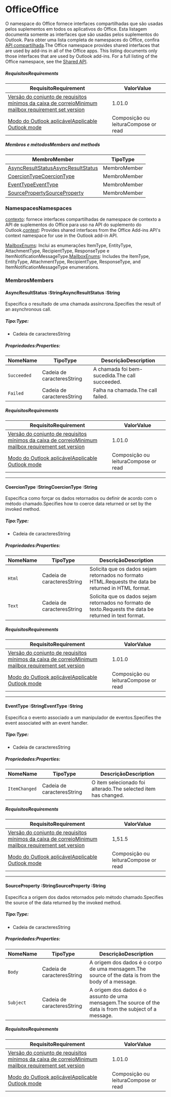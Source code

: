 # <a name="office"></a><span data-ttu-id="04c92-101">Office</span><span class="sxs-lookup"><span data-stu-id="04c92-101">Office</span></span>

<span data-ttu-id="04c92-p101">O namespace do Office fornece interfaces compartilhadas que são usadas pelos suplementos em todos os aplicativos do Office. Esta listagem documenta somente as interfaces que são usadas pelos suplementos do Outlook. Para obter uma lista completa de namespaces do Office, confira [API compartilhada](/javascript/api/office).</span><span class="sxs-lookup"><span data-stu-id="04c92-p101">The Office namespace provides shared interfaces that are used by add-ins in all of the Office apps. This listing documents only those interfaces that are used by Outlook add-ins. For a full listing of the Office namespace, see the [Shared API](/javascript/api/office).</span></span>

##### <a name="requirements"></a><span data-ttu-id="04c92-104">Requisitos</span><span class="sxs-lookup"><span data-stu-id="04c92-104">Requirements</span></span>

|<span data-ttu-id="04c92-105">Requisito</span><span class="sxs-lookup"><span data-stu-id="04c92-105">Requirement</span></span>| <span data-ttu-id="04c92-106">Valor</span><span class="sxs-lookup"><span data-stu-id="04c92-106">Value</span></span>|
|---|---|
|[<span data-ttu-id="04c92-107">Versão do conjunto de requisitos mínimos da caixa de correio</span><span class="sxs-lookup"><span data-stu-id="04c92-107">Minimum mailbox requirement set version</span></span>](/javascript/office/requirement-sets/outlook-api-requirement-sets)| <span data-ttu-id="04c92-108">1.0</span><span class="sxs-lookup"><span data-stu-id="04c92-108">1.0</span></span>|
|[<span data-ttu-id="04c92-109">Modo do Outlook aplicável</span><span class="sxs-lookup"><span data-stu-id="04c92-109">Applicable Outlook mode</span></span>](https://docs.microsoft.com/outlook/add-ins/#extension-points)| <span data-ttu-id="04c92-110">Composição ou leitura</span><span class="sxs-lookup"><span data-stu-id="04c92-110">Compose or read</span></span>|

##### <a name="members-and-methods"></a><span data-ttu-id="04c92-111">Membros e métodos</span><span class="sxs-lookup"><span data-stu-id="04c92-111">Members and methods</span></span>

| <span data-ttu-id="04c92-112">Membro</span><span class="sxs-lookup"><span data-stu-id="04c92-112">Member</span></span> | <span data-ttu-id="04c92-113">Tipo</span><span class="sxs-lookup"><span data-stu-id="04c92-113">Type</span></span> |
|--------|------|
| [<span data-ttu-id="04c92-114">AsyncResultStatus</span><span class="sxs-lookup"><span data-stu-id="04c92-114">AsyncResultStatus</span></span>](#asyncresultstatus-string) | <span data-ttu-id="04c92-115">Membro</span><span class="sxs-lookup"><span data-stu-id="04c92-115">Member</span></span> |
| [<span data-ttu-id="04c92-116">CoercionType</span><span class="sxs-lookup"><span data-stu-id="04c92-116">CoercionType</span></span>](#coerciontype-string) | <span data-ttu-id="04c92-117">Membro</span><span class="sxs-lookup"><span data-stu-id="04c92-117">Member</span></span> |
| [<span data-ttu-id="04c92-118">EventType</span><span class="sxs-lookup"><span data-stu-id="04c92-118">EventType</span></span>](#eventtype-string) | <span data-ttu-id="04c92-119">Membro</span><span class="sxs-lookup"><span data-stu-id="04c92-119">Member</span></span> |
| [<span data-ttu-id="04c92-120">SourceProperty</span><span class="sxs-lookup"><span data-stu-id="04c92-120">SourceProperty</span></span>](#sourceproperty-string) | <span data-ttu-id="04c92-121">Membro</span><span class="sxs-lookup"><span data-stu-id="04c92-121">Member</span></span> |

### <a name="namespaces"></a><span data-ttu-id="04c92-122">Namespaces</span><span class="sxs-lookup"><span data-stu-id="04c92-122">Namespaces</span></span>

<span data-ttu-id="04c92-123">[contexto](office.context.md): fornece interfaces compartilhadas de namespace de contexto a API de suplementos do Office para uso na API do suplemento do Outlook.</span><span class="sxs-lookup"><span data-stu-id="04c92-123">[context](office.context.md): Provides shared interfaces from the Office Add-ins API's context namespace for use in the Outlook add-in API.</span></span>

<span data-ttu-id="04c92-124">[MailboxEnums](/javascript/api/outlook/office.mailboxenums.attachmenttype): Inclui as enumerações ItemType, EntityType, AttachmentType, RecipientType, ResponseType e ItemNotificationMessageType.</span><span class="sxs-lookup"><span data-stu-id="04c92-124">[MailboxEnums](/javascript/api/outlook/office.mailboxenums.attachmenttype): Includes the ItemType, EntityType, AttachmentType, RecipientType, ResponseType, and ItemNotificationMessageType enumerations.</span></span>

### <a name="members"></a><span data-ttu-id="04c92-125">Membros</span><span class="sxs-lookup"><span data-stu-id="04c92-125">Members</span></span>

####  <a name="asyncresultstatus-string"></a><span data-ttu-id="04c92-126">AsyncResultStatus :String</span><span class="sxs-lookup"><span data-stu-id="04c92-126">AsyncResultStatus :String</span></span>

<span data-ttu-id="04c92-127">Especifica o resultado de uma chamada assíncrona.</span><span class="sxs-lookup"><span data-stu-id="04c92-127">Specifies the result of an asynchronous call.</span></span>

##### <a name="type"></a><span data-ttu-id="04c92-128">Tipo:</span><span class="sxs-lookup"><span data-stu-id="04c92-128">Type:</span></span>

*   <span data-ttu-id="04c92-129">Cadeia de caracteres</span><span class="sxs-lookup"><span data-stu-id="04c92-129">String</span></span>

##### <a name="properties"></a><span data-ttu-id="04c92-130">Propriedades:</span><span class="sxs-lookup"><span data-stu-id="04c92-130">Properties:</span></span>

|<span data-ttu-id="04c92-131">Nome</span><span class="sxs-lookup"><span data-stu-id="04c92-131">Name</span></span>| <span data-ttu-id="04c92-132">Tipo</span><span class="sxs-lookup"><span data-stu-id="04c92-132">Type</span></span>| <span data-ttu-id="04c92-133">Descrição</span><span class="sxs-lookup"><span data-stu-id="04c92-133">Description</span></span>|
|---|---|---|
|`Succeeded`| <span data-ttu-id="04c92-134">Cadeia de caracteres</span><span class="sxs-lookup"><span data-stu-id="04c92-134">String</span></span>|<span data-ttu-id="04c92-135">A chamada foi bem-sucedida.</span><span class="sxs-lookup"><span data-stu-id="04c92-135">The call succeeded.</span></span>|
|`Failed`| <span data-ttu-id="04c92-136">Cadeia de caracteres</span><span class="sxs-lookup"><span data-stu-id="04c92-136">String</span></span>|<span data-ttu-id="04c92-137">Falha na chamada.</span><span class="sxs-lookup"><span data-stu-id="04c92-137">The call failed.</span></span>|

##### <a name="requirements"></a><span data-ttu-id="04c92-138">Requisitos</span><span class="sxs-lookup"><span data-stu-id="04c92-138">Requirements</span></span>

|<span data-ttu-id="04c92-139">Requisito</span><span class="sxs-lookup"><span data-stu-id="04c92-139">Requirement</span></span>| <span data-ttu-id="04c92-140">Valor</span><span class="sxs-lookup"><span data-stu-id="04c92-140">Value</span></span>|
|---|---|
|[<span data-ttu-id="04c92-141">Versão do conjunto de requisitos mínimos da caixa de correio</span><span class="sxs-lookup"><span data-stu-id="04c92-141">Minimum mailbox requirement set version</span></span>](/javascript/office/requirement-sets/outlook-api-requirement-sets)| <span data-ttu-id="04c92-142">1.0</span><span class="sxs-lookup"><span data-stu-id="04c92-142">1.0</span></span>|
|[<span data-ttu-id="04c92-143">Modo do Outlook aplicável</span><span class="sxs-lookup"><span data-stu-id="04c92-143">Applicable Outlook mode</span></span>](https://docs.microsoft.com/outlook/add-ins/#extension-points)| <span data-ttu-id="04c92-144">Composição ou leitura</span><span class="sxs-lookup"><span data-stu-id="04c92-144">Compose or read</span></span>|

---

####  <a name="coerciontype-string"></a><span data-ttu-id="04c92-145">CoercionType :String</span><span class="sxs-lookup"><span data-stu-id="04c92-145">CoercionType :String</span></span>

<span data-ttu-id="04c92-146">Especifica como forçar os dados retornados ou definir de acordo com o método chamado.</span><span class="sxs-lookup"><span data-stu-id="04c92-146">Specifies how to coerce data returned or set by the invoked method.</span></span>

##### <a name="type"></a><span data-ttu-id="04c92-147">Tipo:</span><span class="sxs-lookup"><span data-stu-id="04c92-147">Type:</span></span>

*   <span data-ttu-id="04c92-148">Cadeia de caracteres</span><span class="sxs-lookup"><span data-stu-id="04c92-148">String</span></span>

##### <a name="properties"></a><span data-ttu-id="04c92-149">Propriedades:</span><span class="sxs-lookup"><span data-stu-id="04c92-149">Properties:</span></span>

|<span data-ttu-id="04c92-150">Nome</span><span class="sxs-lookup"><span data-stu-id="04c92-150">Name</span></span>| <span data-ttu-id="04c92-151">Tipo</span><span class="sxs-lookup"><span data-stu-id="04c92-151">Type</span></span>| <span data-ttu-id="04c92-152">Descrição</span><span class="sxs-lookup"><span data-stu-id="04c92-152">Description</span></span>|
|---|---|---|
|`Html`| <span data-ttu-id="04c92-153">Cadeia de caracteres</span><span class="sxs-lookup"><span data-stu-id="04c92-153">String</span></span>|<span data-ttu-id="04c92-154">Solicita que os dados sejam retornados no formato HTML.</span><span class="sxs-lookup"><span data-stu-id="04c92-154">Requests the data be returned in HTML format.</span></span>|
|`Text`| <span data-ttu-id="04c92-155">Cadeia de caracteres</span><span class="sxs-lookup"><span data-stu-id="04c92-155">String</span></span>|<span data-ttu-id="04c92-156">Solicita que os dados sejam retornados no formato de texto.</span><span class="sxs-lookup"><span data-stu-id="04c92-156">Requests the data be returned in text format.</span></span>|

##### <a name="requirements"></a><span data-ttu-id="04c92-157">Requisitos</span><span class="sxs-lookup"><span data-stu-id="04c92-157">Requirements</span></span>

|<span data-ttu-id="04c92-158">Requisito</span><span class="sxs-lookup"><span data-stu-id="04c92-158">Requirement</span></span>| <span data-ttu-id="04c92-159">Valor</span><span class="sxs-lookup"><span data-stu-id="04c92-159">Value</span></span>|
|---|---|
|[<span data-ttu-id="04c92-160">Versão do conjunto de requisitos mínimos da caixa de correio</span><span class="sxs-lookup"><span data-stu-id="04c92-160">Minimum mailbox requirement set version</span></span>](/javascript/office/requirement-sets/outlook-api-requirement-sets)| <span data-ttu-id="04c92-161">1.0</span><span class="sxs-lookup"><span data-stu-id="04c92-161">1.0</span></span>|
|[<span data-ttu-id="04c92-162">Modo do Outlook aplicável</span><span class="sxs-lookup"><span data-stu-id="04c92-162">Applicable Outlook mode</span></span>](https://docs.microsoft.com/outlook/add-ins/#extension-points)| <span data-ttu-id="04c92-163">Composição ou leitura</span><span class="sxs-lookup"><span data-stu-id="04c92-163">Compose or read</span></span>|

---

####  <a name="eventtype-string"></a><span data-ttu-id="04c92-164">EventType :String</span><span class="sxs-lookup"><span data-stu-id="04c92-164">EventType :String</span></span>

<span data-ttu-id="04c92-165">Especifica o evento associado a um manipulador de eventos.</span><span class="sxs-lookup"><span data-stu-id="04c92-165">Specifies the event associated with an event handler.</span></span>

##### <a name="type"></a><span data-ttu-id="04c92-166">Tipo:</span><span class="sxs-lookup"><span data-stu-id="04c92-166">Type:</span></span>

*   <span data-ttu-id="04c92-167">Cadeia de caracteres</span><span class="sxs-lookup"><span data-stu-id="04c92-167">String</span></span>

##### <a name="properties"></a><span data-ttu-id="04c92-168">Propriedades:</span><span class="sxs-lookup"><span data-stu-id="04c92-168">Properties:</span></span>

| <span data-ttu-id="04c92-169">Nome</span><span class="sxs-lookup"><span data-stu-id="04c92-169">Name</span></span> | <span data-ttu-id="04c92-170">Tipo</span><span class="sxs-lookup"><span data-stu-id="04c92-170">Type</span></span> | <span data-ttu-id="04c92-171">Descrição</span><span class="sxs-lookup"><span data-stu-id="04c92-171">Description</span></span> |
|---|---|---|
|`ItemChanged`| <span data-ttu-id="04c92-172">Cadeia de caracteres</span><span class="sxs-lookup"><span data-stu-id="04c92-172">String</span></span> | <span data-ttu-id="04c92-173">O item selecionado foi alterado.</span><span class="sxs-lookup"><span data-stu-id="04c92-173">The selected item has changed.</span></span> |

##### <a name="requirements"></a><span data-ttu-id="04c92-174">Requisitos</span><span class="sxs-lookup"><span data-stu-id="04c92-174">Requirements</span></span>

|<span data-ttu-id="04c92-175">Requisito</span><span class="sxs-lookup"><span data-stu-id="04c92-175">Requirement</span></span>| <span data-ttu-id="04c92-176">Valor</span><span class="sxs-lookup"><span data-stu-id="04c92-176">Value</span></span>|
|---|---|
|[<span data-ttu-id="04c92-177">Versão do conjunto de requisitos mínimos da caixa de correio</span><span class="sxs-lookup"><span data-stu-id="04c92-177">Minimum mailbox requirement set version</span></span>](/javascript/office/requirement-sets/outlook-api-requirement-sets)| <span data-ttu-id="04c92-178">1,5</span><span class="sxs-lookup"><span data-stu-id="04c92-178">1.5</span></span> |
|[<span data-ttu-id="04c92-179">Modo do Outlook aplicável</span><span class="sxs-lookup"><span data-stu-id="04c92-179">Applicable Outlook mode</span></span>](https://docs.microsoft.com/outlook/add-ins/#extension-points)| <span data-ttu-id="04c92-180">Composição ou leitura</span><span class="sxs-lookup"><span data-stu-id="04c92-180">Compose or read</span></span> |

---

####  <a name="sourceproperty-string"></a><span data-ttu-id="04c92-181">SourceProperty :String</span><span class="sxs-lookup"><span data-stu-id="04c92-181">SourceProperty :String</span></span>

<span data-ttu-id="04c92-182">Especifica a origem dos dados retornados pelo método chamado.</span><span class="sxs-lookup"><span data-stu-id="04c92-182">Specifies the source of the data returned by the invoked method.</span></span>

##### <a name="type"></a><span data-ttu-id="04c92-183">Tipo:</span><span class="sxs-lookup"><span data-stu-id="04c92-183">Type:</span></span>

*   <span data-ttu-id="04c92-184">Cadeia de caracteres</span><span class="sxs-lookup"><span data-stu-id="04c92-184">String</span></span>

##### <a name="properties"></a><span data-ttu-id="04c92-185">Propriedades:</span><span class="sxs-lookup"><span data-stu-id="04c92-185">Properties:</span></span>

|<span data-ttu-id="04c92-186">Nome</span><span class="sxs-lookup"><span data-stu-id="04c92-186">Name</span></span>| <span data-ttu-id="04c92-187">Tipo</span><span class="sxs-lookup"><span data-stu-id="04c92-187">Type</span></span>| <span data-ttu-id="04c92-188">Descrição</span><span class="sxs-lookup"><span data-stu-id="04c92-188">Description</span></span>|
|---|---|---|
|`Body`| <span data-ttu-id="04c92-189">Cadeia de caracteres</span><span class="sxs-lookup"><span data-stu-id="04c92-189">String</span></span>|<span data-ttu-id="04c92-190">A origem dos dados é o corpo de uma mensagem.</span><span class="sxs-lookup"><span data-stu-id="04c92-190">The source of the data is from the body of a message.</span></span>|
|`Subject`| <span data-ttu-id="04c92-191">Cadeia de caracteres</span><span class="sxs-lookup"><span data-stu-id="04c92-191">String</span></span>|<span data-ttu-id="04c92-192">A origem dos dados é o assunto de uma mensagem.</span><span class="sxs-lookup"><span data-stu-id="04c92-192">The source of the data is from the subject of a message.</span></span>|

##### <a name="requirements"></a><span data-ttu-id="04c92-193">Requisitos</span><span class="sxs-lookup"><span data-stu-id="04c92-193">Requirements</span></span>

|<span data-ttu-id="04c92-194">Requisito</span><span class="sxs-lookup"><span data-stu-id="04c92-194">Requirement</span></span>| <span data-ttu-id="04c92-195">Valor</span><span class="sxs-lookup"><span data-stu-id="04c92-195">Value</span></span>|
|---|---|
|[<span data-ttu-id="04c92-196">Versão do conjunto de requisitos mínimos da caixa de correio</span><span class="sxs-lookup"><span data-stu-id="04c92-196">Minimum mailbox requirement set version</span></span>](/javascript/office/requirement-sets/outlook-api-requirement-sets)| <span data-ttu-id="04c92-197">1.0</span><span class="sxs-lookup"><span data-stu-id="04c92-197">1.0</span></span>|
|[<span data-ttu-id="04c92-198">Modo do Outlook aplicável</span><span class="sxs-lookup"><span data-stu-id="04c92-198">Applicable Outlook mode</span></span>](https://docs.microsoft.com/outlook/add-ins/#extension-points)| <span data-ttu-id="04c92-199">Composição ou leitura</span><span class="sxs-lookup"><span data-stu-id="04c92-199">Compose or read</span></span>|